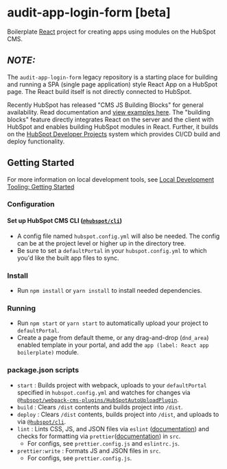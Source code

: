 # audit-app-login-form [beta]

Boilerplate [React](https://reactjs.org/) project for creating apps using modules on the HubSpot CMS.

## *NOTE:*

The `audit-app-login-form` legacy repository is a starting place for building and running a SPA (single page application) style React App on a HubSpot page. The React build itself is not directly connected to HubSpot.

Recently HubSpot has released "CMS JS Building Blocks" for general availability. Read documentation and [view examples here](https://github.com/HubSpot/cms-js-building-block-examples). The "building blocks" feature directly integrates React on the server and the client with HubSpot and enables building HubSpot modules in React. Further, it builds on the [HubSpot Developer Projects](https://developers.hubspot.com/docs/platform/create-a-project) system which provides CI/CD build and deploy functionality.

## Getting Started

For more information on local development tools, see [Local Development Tooling: Getting Started](https://designers.hubspot.com/docs/tools/local-development)

### Configuration

#### Set up HubSpot CMS CLI ([`@hubspot/cli`](https://www.npmjs.com/package/@hubspot/cli))
- A config file named `hubspot.config.yml` will also be needed.  The config can be at the project level or higher up in the directory tree.
- Be sure to set a `defaultPortal` in your `hubspot.config.yml` to which you'd like the built app files to sync.

### Install
- Run `npm install` or `yarn install` to install needed dependencies.

### Running
- Run `npm start` or `yarn start` to automatically upload your project to `defaultPortal`.
- Create a page from default theme, or any drag-and-drop (`dnd_area`) enabled template in your portal, and add the `app (label: React app boilerplate)` module.

### package.json scripts
- `start` : Builds project with webpack, uploads to your `defaultPortal` specified in `hubspot.config.yml` and watches for changes via [`@hubspot/webpack-cms-plugins/HubSpotAutoUploadPlugin`](https://www.npmjs.com/package/@hubspot/webpack-cms-plugins).
- `build` : Clears `/dist` contents and builds project into `/dist`.
- `deploy` : Clears `/dist` contents, builds project into `/dist`, and uploads to via [`@hubspot/cli`](https://www.npmjs.com/package/@hubspot/cli).
- `lint` : Lints CSS, JS, and JSON files via `eslint` ([documentation](https://eslint.org/docs/user-guide/configuring)) and checks for formatting via `prettier`([documentation](https://prettier.io/docs/en/configuration.html)) in `src`.
  - For configs, see `prettier.config.js` and `eslintrc.js`.
- `prettier:write` : Formats JS and JSON files in `src`.
  - For configs, see `prettier.config.js`.
